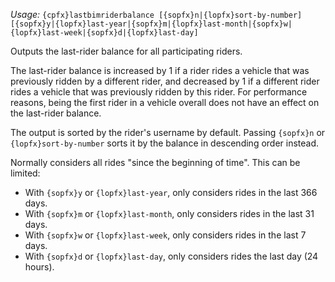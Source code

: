 *Usage:* `{cpfx}lastbimriderbalance [{sopfx}n|{lopfx}sort-by-number] [{sopfx}y|{lopfx}last-year|{sopfx}m|{lopfx}last-month|{sopfx}w|{lopfx}last-week|{sopfx}d|{lopfx}last-day]`

Outputs the last-rider balance for all participating riders.

The last-rider balance is increased by 1 if a rider rides a vehicle that was previously ridden by a different rider, and decreased by 1 if a different rider rides a vehicle that was previously ridden by this rider. For performance reasons, being the first rider in a vehicle overall does not have an effect on the last-rider balance.

The output is sorted by the rider's username by default. Passing `{sopfx}n` or `{lopfx}sort-by-number` sorts it by the balance in descending order instead.

Normally considers all rides "since the beginning of time". This can be limited:
* With `{sopfx}y` or `{lopfx}last-year`, only considers rides in the last 366 days.
* With `{sopfx}m` or `{lopfx}last-month`, only considers rides in the last 31 days.
* With `{sopfx}w` or `{lopfx}last-week`, only considers rides in the last 7 days.
* With `{sopfx}d` or `{lopfx}last-day`, only considers rides the last day (24 hours).
